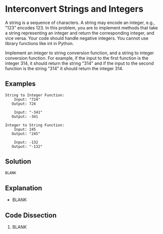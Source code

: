 # Interconvert Strings and Integers
A string is a sequence of characters. A string may encode an integer, e.g., "123" encodes 123. In this problem, you are to implement methods that take a string representing an integer and return the corresponding integer, and vice versa. Your code should handle negative integers. You cannot use library functions like int in Python.  
  
Implement an integer to string conversion function, and a string to integer conversion function. For example, if the input to the first function is the integer 314, it should return the string "314" and if the input to the second function is the string "314" it should return the integer 314.  
  
## Examples
```
String to Integer Function:
    Input: "724"
   Output: 724

    Input: "-341"
   Output: -341

Integer to String Function:
    Input: 245
   Output: "245"

    Input: -132
   Output: "-132"
```
  
## Solution
```python
BLANK
```
  
## Explanation
* BLANK  
  
## Code Dissection
1. BLANK  